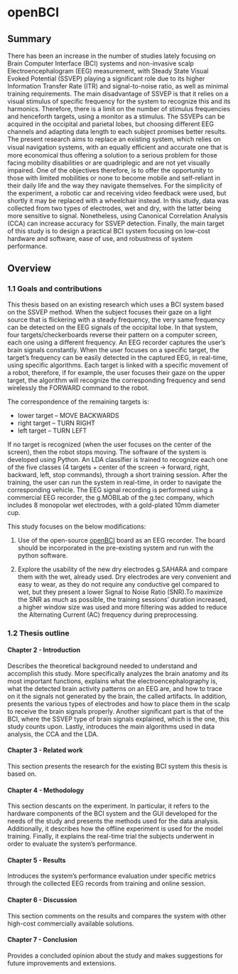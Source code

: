 # openBCI
## Summary

There has been an increase in the number of studies lately focusing on Brain
Computer Interface (BCI) systems and non-invasive scalp Electroencephalogram
(EEG) measurement, with Steady State Visual Evoked Potential (SSVEP)
playing a significant role due to its higher Information Transfer Rate (ITR)
and signal-to-noise ratio, as well as minimal training requirements. The main
disadvantage of SSVEP is that it relies on a visual stimulus of specific 
frequency for the system to recognize this and its harmonics. Therefore, there
is a limit on the number of stimulus frequencies and henceforth targets, using
a monitor as a stimulus. The SSVEPs can be acquired in the occipital and
parietal lobes, but choosing different EEG channels and adapting data length
to each subject promises better results.
The present research aims to replace an existing system, which relies on
visual navigation systems, with an equally eﬀicient and accurate one that is
more economical thus offering a solution to a serious problem for those facing
mobility disabilities or are quadriplegic and are not yet visually impaired. One
of the objectives therefore, is to offer the opportunity to those with limited
mobilities or none to become mobile and self-reliant in their daily life and the
way they navigate themselves. For the simplicity of the experiment, a robotic
car and receiving video feedback were used, but shortly it may be replaced
with a wheelchair instead.
In this study, data was collected from two types of electrodes, wet and dry,
with the latter being more sensitive to signal. Nonetheless, using Canonical
Correlation Analysis (CCA) can increase accuracy for SSVEP detection. Finally,
the main target of this study is to design a practical BCI system focusing
on low-cost hardware and software, ease of use, and robustness of system performance.

## Overview
###  1.1 Goals and contributions
This thesis based on an existing research which uses a BCI system based on
the SSVEP method. When the subject focuses their gaze on a light
source that is flickering with a steady frequency, the very same frequency
can be detected on the EEG signals of the occipital lobe. In that system,
four targets/checkerboards reverse their pattern on a computer screen, each
one using a different frequency. An EEG recorder captures the user’s brain
signals constantly. When the user focuses on a specific target, the target’s
frequency can be easily detected in the captured EEG, in real-time, using
specific algorithms. Each target is linked with a specific movement of a robot,
therefore, if for example, the user focuses their gaze on the upper target, the
algorithm will recognize the corresponding frequency and send wirelessly the
FORWARD command to the robot.

The correspondence of the remaining targets is:
* lower target – MOVE BACKWARDS
* right target – TURN RIGHT
* left target – TURN LEFT

If no target is recognized (when the user focuses on the center of the
screen), then the robot stops moving. The software of the system is developed
using Python. An LDA classifier is trained to recognize each one of the five
classes (4 targets + center of the screen → forward, right, backward, left, stop
commands), through a short training session. After the training, the user can
run the system in real-time, in order to navigate the corresponding vehicle.
The EEG signal recording is performed using a commercial EEG recorder, the
g.MOBILab of the g.tec company, which includes 8 monopolar wet electrodes,
with a gold-plated 10mm diameter cup.

This study focuses on the below modifications:

1. Use of the open-source [openBCI](https://openbci.com/ "openBCI") board as an EEG recorder. The board
should be incorporated in the pre-existing system and run with the
python software.

2. Explore the usability of the new dry electrodes g.SAHARA and compare
them with the wet, already used. Dry electrodes are very convenient and
easy to wear, as they do not require any conductive gel compared to wet,
but they present a lower Signal to Noise Ratio (SNR).To maximize the
SNR as much as possible, the training sessions’ duration increased, a
higher window size was used and more filtering was added to reduce the
Alternating Current (AC) frequency during preprocessing.

### 1.2 Thesis outline

#### Chapter 2 - Introduction
Describes the theoretical background needed to understand and accomplish
this study. More specifically analyzes the brain anatomy and its
most important functions, explains what the electroencephalography is,
what the detected brain activity patterns on an EEG are, and how to
trace on it the signals not generated by the brain, the called artifacts.
In addition, presents the various types of electrodes and how to place
them in the scalp to receive the brain signals properly. Another significant
part is that of the BCI, where the SSVEP type of brain signals
explained, which is the one, this study counts upon. Lastly, introduces
the main algorithms used in data analysis, the CCA and the LDA.

#### Chapter 3 - Related work
This section presents the research for the existing BCI system this thesis
is based on.

#### Chapter 4 - Methodology
This section descants on the experiment. In particular, it refers to the
hardware components of the BCI system and the GUI developed for the
needs of the study and presents the methods used for the data analysis.
Additionally, it describes how the offline experiment is used for the model 
training. Finally, it explains the real-time trial the subjects underwent
in order to evaluate the system’s performance.

#### Chapter 5 - Results
Introduces the system’s performance evaluation under specific metrics
through the collected EEG records from training and online session.

#### Chapter 6 - Discussion
This section comments on the results and compares the system with
other high-cost commercially available solutions.

#### Chapter 7 - Conclusion
Provides a concluded opinion about the study and makes suggestions for
future improvements and extensions.
